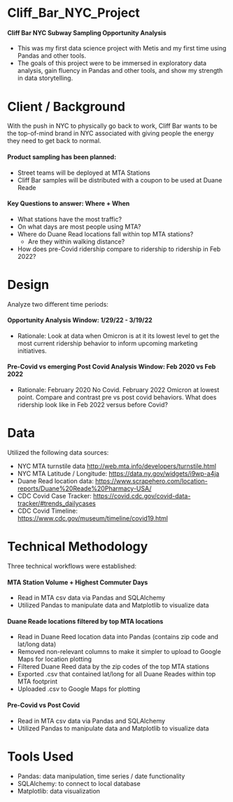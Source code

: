 # Cliff_Bar_NYC_Project
#### Cliff Bar NYC Subway Sampling Opportunity Analysis
- This was my first data science project with Metis and my first time using Pandas and other tools.
- The goals of this project were to be immersed in exploratory data analysis, gain fluency in Pandas and other tools, and show my strength in data storytelling. 


# Client / Background
With the push in NYC to physically go back to work, Cliff Bar wants to be the top-of-mind brand in NYC associated with giving people the energy they need to get back to normal. 

#### Product sampling has been planned:
- Street teams will be deployed at MTA Stations
- Cliff Bar samples will be distributed with a coupon to be used at Duane Reade

#### Key Questions to answer: Where + When 
- What stations have the most traffic? 
- On what days are most people using MTA?  
- Where do Duane Read locations fall within top MTA stations?
	- Are they within walking distance?
- How does pre-Covid ridership compare to ridership to ridership in Feb 2022?

# Design
Analyze two different time periods:
#### Opportunity Analysis Window: 1/29/22 - 3/19/22
- Rationale: Look at data when Omicron is at it its lowest level to get the most current ridership behavior to inform upcoming marketing initiatives.

#### Pre-Covid vs emerging Post Covid Analysis Window: Feb 2020 vs Feb 2022 
- Rationale: February 2020 No Covid.  February 2022 Omicron at lowest point. Compare and contrast pre vs post covid behaviors. What does ridership look like in Feb 2022 versus before Covid? 

# Data
Utilized the following data sources: 
- NYC MTA turnstile data http://web.mta.info/developers/turnstile.html 
- NYC MTA Latitude / Longitude: https://data.ny.gov/widgets/i9wp-a4ja 
- Duane Read location data: https://www.scrapehero.com/location-reports/Duane%20Reade%20Pharmacy-USA/  
- CDC Covid Case Tracker: https://covid.cdc.gov/covid-data-tracker/#trends_dailycases 
- CDC Covid Timeline: https://www.cdc.gov/museum/timeline/covid19.html

# Technical Methodology
Three technical workflows were established:

#### MTA Station Volume + Highest Commuter Days 
- Read in MTA csv data via Pandas and SQLAlchemy	
- Utilized Pandas to manipulate data and Matplotlib to visualize data 
#### Duane Reade locations filtered by top MTA locations	
- Read in Duane Reed location data into Pandas (contains zip code and lat/long data)	
- Removed non-relevant columns to make it simpler to upload to Google Maps for location plotting	
- Filtered Duane Reed data by the zip codes of the top MTA stations	
- Exported .csv that contained lat/long for all Duane Reades within top MTA footprint	
- Uploaded .csv to Google Maps for plotting

#### Pre-Covid vs Post Covid 
- Read in MTA csv data via Pandas and SQLAlchemy 
- Utilized Pandas to manipulate data and Matplotlib to visualize data

# Tools Used
- Pandas: data manipulation, time series / date functionality
- SQLAlchemy: to connect to local database
- Matplotlib: data visualization

